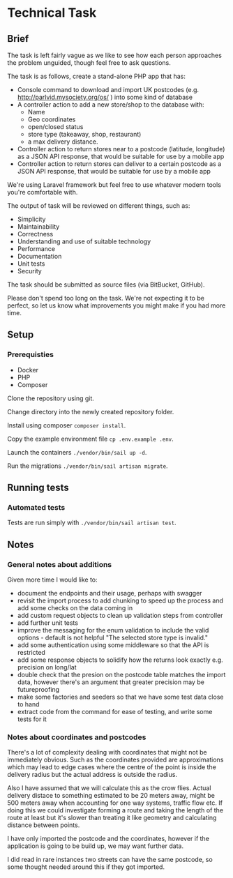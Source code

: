 # Technical Task

## Brief

The task is left fairly vague as we like to see how each person approaches the problem unguided, though feel free to ask questions.

The task is as follows, create a stand-alone PHP app that has:

* Console command to download and import UK postcodes (e.g. http://parlvid.mysociety.org/os/ ) into some kind of database
* A controller action to add a new store/shop to the database with:
  * Name
  * Geo coordinates
  * open/closed status
  * store type (takeaway, shop, restaurant)
  * a max delivery distance.
* Controller action to return stores near to a postcode (latitude, longitude) as a JSON API response, that would be suitable for use by a mobile app
* Controller action to return stores can deliver to a certain postcode as a JSON API response, that would be suitable for use by a mobile app

We're using Laravel framework but feel free to use whatever modern tools you're comfortable with.

The output of task will be reviewed on different things, such as:
* Simplicity
* Maintainability
* Correctness
* Understanding and use of suitable technology
* Performance
* Documentation
* Unit tests
* Security

The task should be submitted as source files (via BitBucket, GitHub).

Please don't spend too long on the task. We're not expecting it to be perfect, so let us know what improvements you might make if you had more time.

## Setup

### Prerequisties

* Docker
* PHP
* Composer

Clone the repository using git.

Change directory into the newly created repository folder.

Install using composer `composer install`.

Copy the example environment file `cp .env.example .env`.

Launch the containers `./vendor/bin/sail up -d`.

Run the migrations `./vendor/bin/sail artisan migrate`.


## Running tests

### Automated tests

Tests are run simply with `./vendor/bin/sail artisan test`.

## Notes

### General notes about additions

Given more time I would like to:

* document the endpoints and their usage, perhaps with swagger
* revisit the import process to add chunking to speed up the process and add some checks on the data coming in
* add custom request objects to clean up validation steps from controller
* add further unit tests
* improve the messaging for the enum validation to include the valid options - default is not helpful "The selected store type is invalid."
* add some authentication using some middleware so that the API is restricted
* add some response objects to solidify how the returns look exactly e.g. precision on long/lat
* double check that the presion on the postcode table matches the import data, however there's an argument that greater precision may be futureproofing
* make some factories and seeders so that we have some test data close to hand
* extract code from the command for ease of testing, and write some tests for it

### Notes about coordinates and postcodes

There's a lot of complexity dealing with coordinates that might not be immediately obvious. Such as the coordinates provided are approximations which may lead to edge cases where the centre of the point is inside the delivery radius but the actual address is outside the radius.

Also I have assumed that we will calculate this as the crow flies. Actual delivery distace to something estimated to be 20 meters away, might be 500 meters away when accounting for one way systems, traffic flow etc. If doing this we could investigate forming a route and taking the length of the route at least but it's slower than treating it like geometry and calculating distance between points.

I have only imported the postcode and the coordinates, however if the application is going to be build up, we may want further data.

I did read in rare instances two streets can have the same postcode, so some thought needed around this if they got imported.

